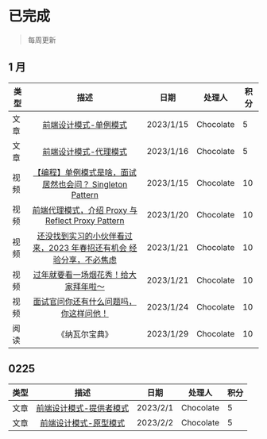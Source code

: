 # 已完成

> 每周更新

## 1 月

| 类型 |                                                               描述                                                               |   日期    |  处理人   | 积分 |
| ---- | :------------------------------------------------------------------------------------------------------------------------------: | :-------: | :-------: | ---- |
| 文章 |                                      [前端设计模式-单例模式](/patterns/singleton-pattern/)                                       | 2023/1/15 | Chocolate | 5    |
| 文章 |                                        [前端设计模式-代理模式](/patterns/proxy-pattern/)                                         | 2023/1/16 | Chocolate | 5    |
| 视频 | [【编程】单例模式是啥，面试居然也会问？ Singleton Pattern](https://www.bilibili.com/video/BV1FA411o7Vm/?spm_id_from=333.999.0.0) | 2023/1/15 | Chocolate | 10   |
| 视频 |                [前端代理模式，介绍 Proxy 与 Reflect Proxy Pattern](https://www.bilibili.com/video/BV1FM41187Rx/)                 | 2023/1/20 | Chocolate | 10   |
| 视频 |        [还没找到实习的小伙伴看过来，2023 年春招还有机会 经验分享，不必焦虑](https://www.bilibili.com/video/BV1FY4y1f7nx/)        | 2023/1/21 | Chocolate | 10   |
| 视频 |           [过年就要看一场烟花秀！给大家拜年啦～](https://www.bilibili.com/video/BV1d8411w7bR/?spm_id_from=333.999.0.0)           | 2023/1/21 | Chocolate | 10   |
| 视频 |                      [面试官问你还有什么问题吗，你这样问他！](https://www.bilibili.com/video/BV1vy4y1R7qR/)                      | 2023/1/24 | Chocolate | 10   |
| 阅读 |                                                            《纳瓦尔宝典》                                                            | 2023/1/29 | Chocolate | 10   |

## 0225

| 类型 |                          描述                          |   日期   |  处理人   | 积分 |
| ---- | :----------------------------------------------------: | :------: | :-------: | ---- |
| 文章 | [前端设计模式-提供者模式](/patterns/provider-pattern/) | 2023/2/1 | Chocolate | 5    |
| 文章 | [前端设计模式-原型模式](/patterns/prototype-pattern/)  | 2023/2/2 | Chocolate | 5    |
